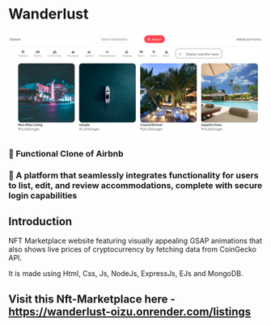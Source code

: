 # Wanderlust 
![Wanderlust](ss.png)

### 🌟 Functional Clone of Airbnb
### 🚀 A platform that seamlessly integrates functionality for users to list, edit, and review accommodations, complete with secure login capabilities

## Introduction

NFT Marketplace website featuring visually appealing GSAP animations that also shows live prices of cryptocurrency by fetching data from CoinGecko API.

It is made using Html, Css, Js, NodeJs, ExpressJs, EJs and MongoDB.

## Visit this Nft-Marketplace here - https://wanderlust-oizu.onrender.com/listings
